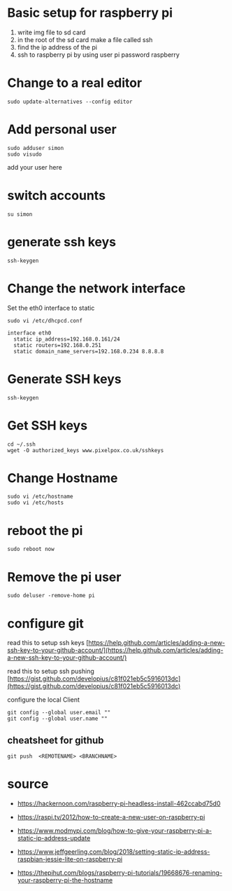# Basic setup for raspberry pi

1. write img file to sd card
2. in the root of the sd card make a file called ssh
3. find the ip address of the pi
4. ssh to raspberry pi by using user pi password raspberry

# Change to a real editor
```
sudo update-alternatives --config editor
```

# Add personal user
```
sudo adduser simon
sudo visudo
```
add your user here

# switch accounts
```
su simon
```

# generate ssh keys
```
ssh-keygen
```


# Change the network interface
Set the eth0 interface to static
```
sudo vi /etc/dhcpcd.conf
```
```
interface eth0
  static ip_address=192.168.0.161/24
  static routers=192.168.0.251
  static domain_name_servers=192.168.0.234 8.8.8.8
```

# Generate SSH keys
```
ssh-keygen
```

# Get SSH keys
```
cd ~/.ssh
wget -O authorized_keys www.pixelpox.co.uk/sshkeys
```
# Change Hostname
```
sudo vi /etc/hostname
sudo vi /etc/hosts
```



# reboot the pi
```
sudo reboot now
```

# Remove the pi user
```
sudo deluser -remove-home pi
```


# configure git

read this to setup ssh keys
[https://help.github.com/articles/adding-a-new-ssh-key-to-your-github-account/](https://help.github.com/articles/adding-a-new-ssh-key-to-your-github-account/)



read this to setup ssh pushing
[https://gist.github.com/developius/c81f021eb5c5916013dc](https://gist.github.com/developius/c81f021eb5c5916013dc)

configure the local Client

```
git config --global user.email ""
git config --global user.name ""
```
## cheatsheet for github

```
git push  <REMOTENAME> <BRANCHNAME>
```

# source
* https://hackernoon.com/raspberry-pi-headless-install-462ccabd75d0

* https://raspi.tv/2012/how-to-create-a-new-user-on-raspberry-pi

* https://www.modmypi.com/blog/how-to-give-your-raspberry-pi-a-static-ip-address-update

* https://www.jeffgeerling.com/blog/2018/setting-static-ip-address-raspbian-jessie-lite-on-raspberry-pi

* https://thepihut.com/blogs/raspberry-pi-tutorials/19668676-renaming-your-raspberry-pi-the-hostname
